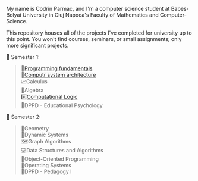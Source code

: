 My name is Codrin Parmac, and I'm a computer science student at Babes-Bolyai University in Cluj Napoca's Faculty of Mathematics and Computer-Science.

This repository houses all of the projects I've completed for university up to this point. You won't find courses, seminars, or small assignments; only more significant projects.

:file_folder: Semester 1: <br>
> :snake:[Programming fundamentals](semester%201/FP) <br>
> :electric_plug:[Computr system architecture](semester%201/ASC) <br>
> :chart_with_upwards_trend:Calculus <br>
> :open_book:Algebra <br>
> :hash:[Computational Logic](semester%201/LC) <br>
> :baby:DPPD - Educational Psychology

:file_folder: Semester 2: <br>
> :memo:Geometry <br>
> :100:Dynamic Systems <br>
> :world_map:Graph Algorithms <br>
> :computer:Data Structures and Algorithms <br>
> :mag_right:Object-Oriented Programming <br>
> :minidisc:Operating Systems <br>
> :boy:DPPD - Pedagogy I
